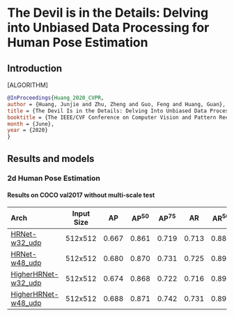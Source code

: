 # The Devil is in the Details: Delving into Unbiased Data Processing for Human Pose Estimation

## Introduction

[ALGORITHM]

```bibtex
@InProceedings{Huang_2020_CVPR,
author = {Huang, Junjie and Zhu, Zheng and Guo, Feng and Huang, Guan},
title = {The Devil Is in the Details: Delving Into Unbiased Data Processing for Human Pose Estimation},
booktitle = {The IEEE/CVF Conference on Computer Vision and Pattern Recognition (CVPR)},
month = {June},
year = {2020}
}
```

## Results and models

### 2d Human Pose Estimation

#### Results on COCO val2017 without multi-scale test

| Arch | Input Size | AP | AP<sup>50</sup> | AP<sup>75</sup> | AR | AR<sup>50</sup> | ckpt | log |
| :----------------- | :-----------: | :------: | :------: | :------: | :------: | :------: |:------: |:------: |
| [HRNet-w32_udp](/configs/bottom_up/udp/coco/hrnet_w32_coco_512x512_udp.py)  | 512x512 | 0.667 | 0.861 | 0.719 | 0.713 | 0.887 | [ckpt](https://download.openmmlab.com/mmpose/bottom_up/hrnet_w32_coco_512x512_udp-7f47d165_20210104.pth) | [log](https://download.openmmlab.com/mmpose/bottom_up/hrnet_w32_coco_512x512_udp_20210104.log.json) |
| [HRNet-w48_udp](/configs/bottom_up/udp/coco/hrnet_w48_coco_512x512_udp.py)  | 512x512 | 0.680 | 0.870 | 0.731 | 0.725 | 0.892 | [ckpt](https://download.openmmlab.com/mmpose/bottom_up/hrnet_w48_coco_512x512_udp-3eef00d9_20210203.pth) | [log](https://download.openmmlab.com/mmpose/bottom_up/hrnet_w48_coco_512x512_udp_20210203.log.json) |
| [HigherHRNet-w32_udp](/configs/bottom_up/udp/coco/higher_hrnet32_coco_512x512_udp.py)  | 512x512 | 0.674 | 0.868 | 0.722 | 0.716 | 0.890 | [ckpt](https://download.openmmlab.com/mmpose/bottom_up/higher_hrnet32_coco_512x512_udp-83e65040_20210104.pth) | [log](https://download.openmmlab.com/mmpose/bottom_up/higher_hrnet32_coco_512x512_udp_20210104.log.json) |
| [HigherHRNet-w48_udp](/configs/bottom_up/udp/coco/higher_hrnet48_coco_512x512_udp.py)  | 512x512 | 0.688 | 0.871 | 0.742 | 0.731 | 0.891 | [ckpt](https://download.openmmlab.com/mmpose/bottom_up/higher_hrnet48_coco_512x512_udp-2ab10e33_20210203.pth) | [log](https://download.openmmlab.com/mmpose/bottom_up/higher_hrnet48_coco_512x512_udp_20210203.log.json) |
